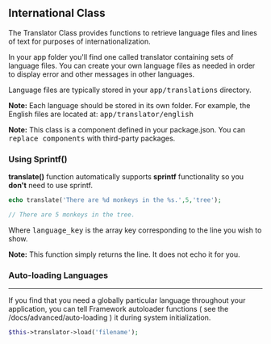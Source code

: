 ## International Class

The Translator Class provides functions to retrieve language files and lines of text for purposes of internationalization.

In your app folder you'll find one called translator containing sets of language files. You can create your own language files as needed in order to display error and other messages in other languages.

Language files are typically stored in your <kbd>app/translations</kbd> directory.

**Note:** Each language should be stored in its own folder. For example, the English files are located at: <kbd>app/translator/english</kbd>

**Note:** This class is a component defined in your package.json. You can <kbd>replace components</kbd> with third-party packages.

### Using Sprintf()

<b>translate()</b> function automatically supports <b>sprintf</b> functionality so you <b>don't</b> need to use sprintf.

```php
echo translate('There are %d monkeys in the %s.',5,'tree');

// There are 5 monkeys in the tree.

```

Where <samp>language_key</samp> is the array key corresponding to the line you wish to show.

**Note:** This function simply returns the line. It does not echo it for you.

### Auto-loading Languages

------

If you find that you need a globally particular language throughout your application, you can tell Framework autoloader functions ( see the /docs/advanced/auto-loading ) it during system initialization.

```php
$this->translator->load('filename');
```